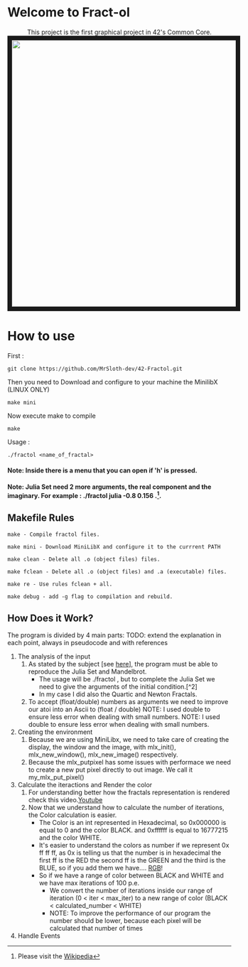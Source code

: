 # Welcome to Fract-ol
<p align="center">
This project is the first graphical project in 42's Common Core.
<img src="https://media.licdn.com/dms/image/D4D22AQELtQ-J7KlTxQ/feedshare-shrink_2048_1536/0/1718983331045?e=1726099200&v=beta&t=LdY0tMwPj98_X8AGRbzH-dsZe0xfyW-G3gDN-dy0DP8" width="800" height="600" border="10"/>
</p>
  
</p>

# How to use

First :
```
git clone https://github.com/MrSloth-dev/42-Fractol.git
```

Then you need to Download and configure to your machine the MinilibX (LINUX ONLY)
```
make mini
```
Now execute make to compile
```
make
```
Usage :
```
./fractol <name_of_fractal>
```
#### Note: Inside there is a menu that you can open if 'h' is pressed.

#### Note: Julia Set need 2 more arguments, the real component and the imaginary. For example : ./fractol julia -0.8 0.156 .[^1].

## Makefile Rules
```
make - Compile fractol files.

make mini - Download MiniLibX and configure it to the currrent PATH

make clean - Delete all .o (object files) files.

make fclean - Delete all .o (object files) and .a (executable) files.

make re - Use rules fclean + all.

make debug - add -g flag to compilation and rebuild.
```

## How Does it Work?

The program is divided by 4 main parts: TODO: extend the explanation in each point, always in pseudocode and with references
1. The analysis of the input
    1. As stated by the subject [see [here]()], the program must be able to reproduce the Julia Set and Mandelbrot.
        - The usage will be ./fractol <name of the fractal>, but to complete the Julia Set we need to give the arguments of the initial condition.[^2]
        - In my case I did also the Quartic and Newton Fractals.
    2. To accept (float/double) numbers as arguments we need to improve our atoi into an Ascii to (float / double) NOTE: I used double to ensure less error when dealing with small numbers. NOTE: I used double to ensure less error when dealing with small numbers.
2. Creating the environment
    1. Because we are using MiniLibx, we need to take care of creating the display, the window and the image, with mlx_init(), mlx_new_window(), mlx_new_image() respectively.
    2. Because the mlx_putpixel has some issues with performace we need to create a new put pixel directly to out image. We call it my_mlx_put_pixel()
3. Calculate the iteractions and Render the color
    1. For understanding better how the fractals representation is rendered check this video.[Youtube](https://www.youtube.com/watch?v=uc2yok_pLV4)
    2. Now that we understand how to calculate the number of iterations, the Color calculation is easier.
        - The Color is an int represented in Hexadecimal, so 0x000000 is equal to 0 and the color BLACK. and 0xffffff is equal to 16777215 and the color WHITE.
        - It's easier to understand the colors as number if we represent 0x ff ff ff, as 0x is telling us that the number is in hexadecimal the first ff is the RED the second ff is the GREEN and the third is the BLUE, so if you add them we have.... [RGB](https://www.google.com/url?sa=t&source=web&rct=j&opi=89978449&url=https://pt.wikipedia.org/wiki/RGB&ved=2ahUKEwicsKbYxOWHAxWIRqQEHSH-DZYQFnoECBMQAQ&usg=AOvVaw1b0slebKyncPhmU0yrybU8)!
        - So if we have a range of color between BLACK and WHITE and we have max iterations of 100 p.e.
            - We convert the number of iterations inside our range of iteration (0 < iter < max_iter) to a new range of color (BLACK < calculated_number < WHITE)
            - NOTE: To improve the performance of our program the number should be lower, because each pixel will be calculated that number of times
4. Handle Events


[^1]: Please visit the [Wikipedia](https://en.wikipedia.org/wiki/Julia_set)
